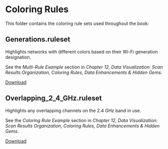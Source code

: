 # Coloring Rules

This folder contains the coloring rule sets used throughout the book:

## Generations.ruleset

Highlights networks with different colors based on their Wi-Fi generation designation.

See the _Multi-Rule Example_ section in _Chapter 12, Data Visualization: Scan Results Organization, Coloring Rules, Data Enhancements & Hidden Gems_.

[Download](https://github.com/wifinigel/WFEPro3DefinitiveUserGuide/raw/refs/heads/main/color_rules/Generations.ruleset)

## Overlapping_2_4_GHz.ruleset

Highlights any overlapping channels on the 2.4 GHz band in use.

See the _Coloring Rule Example_ section in _Chapter 12, Data Visualization: Scan Results Organization, Coloring Rules, Data Enhancements & Hidden Gems_.

[Download](https://github.com/wifinigel/WFEPro3DefinitiveUserGuide/raw/refs/heads/main/color_rules/Overlapping_2_4_Ghz.ruleset)
